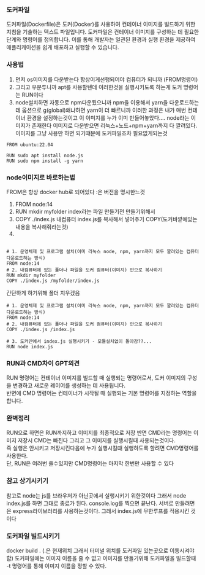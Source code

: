 
### 도커파일
도커파일(Dockerfile)은 도커(Docker)를 사용하여 컨테이너 이미지를 빌드하기 위한 지침을 기술하는 텍스트 파일입니다. 
도커파일은 컨테이너 이미지를 구성하는 데 필요한 단계와 명령어를 정의합니다.
이를 통해 개발자는 일관된 환경과 실행 환경을 제공하여 애플리케이션을 쉽게 배포하고 실행할 수 있습니다.


### 사용법
1. 먼저 os이미지를 다운받는다 항상이게선행되어야 컴퓨터가 되니까 (FROM명령어)
2. 그리고 우분투니까 apt를 사용할텐데 이러한것을 실행시키도록 하는게 도커 명령어는 RUN이다
3. node설치하면 자동으로 npm다운됬으니까 npm을 이용해서 yarn을 다운로드하는데 옵션으로 g(global)왜냐하면 yarn이 더 빠르니까
이러한 과정은 내가 매번 컨테이너 환경을 설정하는것이고 이 이미지를 누가 이미 만들어놓았다....
node라는 이미지가 존재한다 이미지로 다운받으면 리눅스+노드+npm+yarn까지 다 깔려있다.
이미지를 그냥 사용만 하면 되기떄문에 도커파일조차 필요없게되는것 


```
FROM ubuntu:22.04

RUN sudo apt install node.js
RUN sudo npm install -g yarn
```

### node이미지로 바로하는법
FROM은 항상 docker hub로 되어있다  :은 버전을 명시한느것 
1. FROM node:14
2. RUN mkdir myfolder index라는 파일 만들기전  만들기위해서 
3. COPY ./index.js 내컴퓨터 index.js를 복사해서 넣어주기 COPY(도커바깥에있는내용을 복사해줘라는것) 
4.  

```

# 1. 운영체제 및 프로그램 설치(이미 리눅스 node, npm, yarn까지 모두 깔려있는 컴퓨터 다운로드하는 방식)
FROM node:14
# 2. 내컴퓨터에 있는 폴더나 파일을 도커 컴퓨터(이미지) 안으로 복사하기
RUN mkdir myfolder
COPY ./index.js /myfolder/index.js
```
간단하게 하기위해 폴더 지우겠음 

```
# 1. 운영체제 및 프로그램 설치(이미 리눅스 node, npm, yarn까지 모두 깔려있는 컴퓨터 다운로드하는 방식)
FROM node:14
# 2. 내컴퓨터에 있는 폴더나 파일을 도커 컴퓨터(이미지) 안으로 복사하기
COPY ./index.js /index.js

# 3. 도커안에서 index.js 실행시키기 - 모듈설치없이 돌아감??...
RUN node index.js
```


### RUN과 CMD차이 GPT의견
RUN 명령어는 컨테이너 이미지를 빌드할 때 실행되는 명령어로서, 도커 이미지의 구성을 변경하고 새로운 레이어를 생성하는 데 사용됩니다. <br>
반면에 CMD 명령어는 컨테이너가 시작될 때 실행되는 기본 명령어를 지정하는 역할을 합니다.<br>

### 완벽정리 
RUN으로 하면은 RUN까지하고 이미지를 최종적으로 저장 반면 CMD라는 명령어는 이미지 저장시 CMD는 빠진다 그리고 그 이미지를 실행시킬때 사용되는것이다.<br>
즉 실행은 안시키고 저장시킨다음에 누가 실행시킬떄 실행하도록 할려면 CMD명령어를 사용한다.<br>
단, RUN은 여러번 쓸수있지만 CMD명령어는 마지막 한번만 사용할 수 있다



### 참고 상기시키기
참고로 node는 js를 브라우저가 아닌곳에서 실행시키기 위한것이다
그래서 node index.js를 하면 그대로 종료가 된다. console.log를 찍으면 끝난다.
서버로 만들려면은 express라이브러리를 사용하는것이다.
그래서 index.js에 무한루프를 적용시킨 것이다 


### 도커파일 빌드시키기
docker build . (.은 현재위치 그래서 터미널 위치를 도커파일 있는곳으로 이동시켜야함)
도커파일에는 이미지 이름을 줄 수 없고 이미지를 만들기위해 도커파일을 빌드할때 -t 명령어를 통해 이미지 이름을 정할 수 있다.

